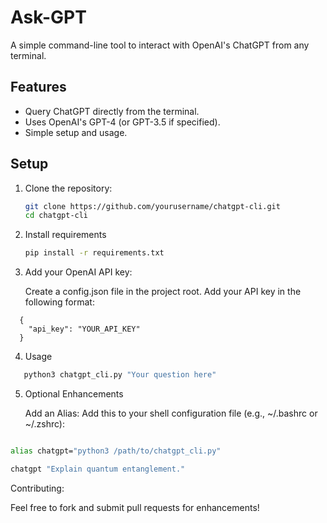 # Ask-GPT

A simple command-line tool to interact with OpenAI's ChatGPT from any terminal.

## Features
- Query ChatGPT directly from the terminal.
- Uses OpenAI's GPT-4 (or GPT-3.5 if specified).
- Simple setup and usage.

## Setup

1. Clone the repository:
   ```bash
   git clone https://github.com/yourusername/chatgpt-cli.git
   cd chatgpt-cli
   ```

2. Install requirements
   ```bash
   pip install -r requirements.txt
   ```
3. Add your OpenAI API key:

   Create a config.json file in the project root.
   Add your API key in the following format:

```
  {
    "api_key": "YOUR_API_KEY"
  }
```

4. Usage 

```bash
   python3 chatgpt_cli.py "Your question here"
```

5. Optional Enhancements

   Add an Alias: Add this to your shell configuration file (e.g., ~/.bashrc or ~/.zshrc):

```bash

alias chatgpt="python3 /path/to/chatgpt_cli.py"

chatgpt "Explain quantum entanglement."

```

Contributing:

Feel free to fork and submit pull requests for enhancements!


